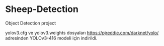 # Sheep-Detection
Object Detection project

yolov3.cfg ve yolov3.weights dosyaları https://pjreddie.com/darknet/yolo/ adresinden YOLOv3-416 modeli için indirildi.
